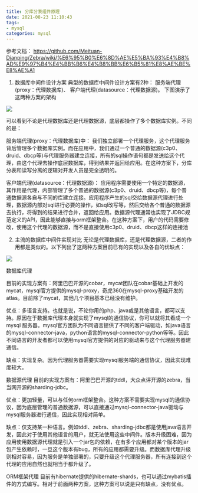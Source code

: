 ```yaml
---
title: 分库分表组件原理
date: 2021-08-23 11:10:43
tags: 
- mysql
categories: mysql
---
```


参考文档：
https://github.com/Meituan-Dianping/Zebra/wiki/%E6%95%B0%E6%8D%AE%E5%BA%93%E4%B8%AD%E9%97%B4%E4%BB%B6%E4%B8%BB%E6%B5%81%E8%AE%BE%E8%AE%A1

1. 数据库中间件设计方案
典型的数据库中间件设计方案有2种：
服务端代理(proxy：代理数据库)、
客户端代理(datasource：代理数据源)。
下图演示了这两种方案的架构

![](https://ipic-1252327316.cos.ap-beijing.myqcloud.com/image/db/databasdesign.png)

可以看到不论是代理数据库还是代理数据源，底层都操作了多个数据库实例。不同的是：

服务端代理(proxy：代理数据库)中： 我们独立部署一个代理服务，这个代理服务背后管理多个数据库实例。而在应用中，我们通过一个普通的数据源(c3p0、druid、dbcp等)与代理服务器建立连接，所有的sql操作语句都是发送给这个代理，由这个代理去操作底层数据库，得到结果并返回给应用。在这种方案下，分库分表和读写分离的逻辑对开发人员是完全透明的。

客户端代理(datasource：代理数据源)： 应用程序需要使用一个特定的数据源，其作用是代理，内部管理了多个普通的数据源(c3p0、druid、dbcp等)，每个普通数据源各自与不同的库建立连接。应用程序产生的sql交给数据源代理进行处理，数据源内部对sql进行必要的操作，如sql改写等，然后交给各个普通的数据源去执行，将得到的结果进行合并，返回给应用。数据源代理通常也实现了JDBC规范定义的API，因此能够直接与orm框架整合。在这种方案下，用户的代码需要修改，使用这个代理的数据源，而不是直接使用c3p0、druid、dbcp这样的连接池

2. 主流的数据库中间件实现对比
无论是代理数据库，还是代理数据源，二者的作用都是类似的。以下列出了这两种方案目前已有的实现以及各自的优缺点：

![](https://ipic-1252327316.cos.ap-beijing.myqcloud.com/image/db/databasecompare.jpg)

数据库代理

目前的实现方案有：阿里巴巴开源的cobar，mycat团队在cobar基础上开发的mycat，mysql官方提供的mysql-proxy，奇虎360在mysql-proxy基础开发的atlas。目前除了mycat，其他几个项目基本已经没有维护。

优点：多语言支持。也就是说，不论你用的php、java或是其他语言，都可以支持。原因在于数据库代理本身就实现了mysql的通信协议，你可以就将其看成一个mysql 服务器。mysql官方团队为不同语言提供了不同的客户端驱动，如java语言的mysql-connector-java，python语言的mysql-connector-python等等。因此不同语言的开发者都可以使用mysql官方提供的对应的驱动来与这个代理服务器建通信。

缺点：实现复杂。因为代理服务器需要实现mysql服务端的通信协议，因此实现难度较大。

数据源代理
目前的实现方案有：阿里巴巴开源的tddl，大众点评开源的zebra，当当网开源的sharding-jdbc。

优点：更加轻量，可以与任何orm框架整合。这种方案不需要实现mysql的通信协议，因为底层管理的普通数据源，可以直接通过mysql-connector-java驱动与mysql服务器进行通信，因此实现相对简单。

缺点：仅支持某一种语言。例如tddl、zebra、sharding-jdbc都是使用java语言开发，因此对于使用其他语言的用户，就无法使用这些中间件。版本升级困难，因为应用使用数据源代理就是引入一个jar包的依赖，在有多个应用都对某个版本的jar包产生依赖时，一旦这个版本有bug，所有的应用都需要升级。而数据库代理升级则相对容易，因为服务是单独部署的，只要升级这个代理服务器，所有连接到这个代理的应用自然也就相当于都升级了。

ORM框架代理
目前有hibernate提供的hibernate-shards，也可以通过mybatis插件的方式编写。相对于前面两种方案，这种方案可以说是只有缺点，没有优点。
